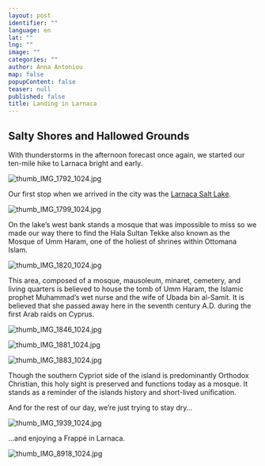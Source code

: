 ```yaml
---
layout: post
identifier: ""
language: en
lat: ""
lng: ""
image: ""
categories: ""
author: Anna Antoniou
map: false
popupContent: false
teaser: null
published: false
title: Landing in Larnaca
---
```


## Salty Shores and Hallowed Grounds

With thunderstorms in the afternoon forecast once again, we started our ten-mile hike to Larnaca bright and early. 

![thumb_IMG_1792_1024.jpg]({{site.baseurl}}/media/thumb_IMG_1792_1024.jpg)

Our first stop when we arrived in the city was the [Larnaca Salt Lake](https://en.wikipedia.org/wiki/Larnaca_Salt_Lake).  

![thumb_IMG_1799_1024.jpg]({{site.baseurl}}/media/thumb_IMG_1799_1024.jpg)

On the lake’s west bank stands a mosque that was impossible to miss so we made our way there to find the Hala Sultan Tekke also known as the Mosque of Umm Haram, one of the holiest of shrines within Ottomana Islam. 

![thumb_IMG_1820_1024.jpg]({{site.baseurl}}/media/thumb_IMG_1820_1024.jpg)

This area, composed of a mosque, mausoleum, minaret, cemetery, and living quarters is believed to house the tomb of Umm Haram, the Islamic prophet Muhammad’s wet nurse and the wife of Ubada bin al-Samit. It is believed that she passed away here in the seventh century A.D. during the first Arab raids on Cyprus. 

![thumb_IMG_1846_1024.jpg]({{site.baseurl}}/media/thumb_IMG_1846_1024.jpg)

![thumb_IMG_1881_1024.jpg]({{site.baseurl}}/media/thumb_IMG_1881_1024.jpg)

![thumb_IMG_1883_1024.jpg]({{site.baseurl}}/media/thumb_IMG_1883_1024.jpg)

Though the southern Cypriot side of the island is predominantly Orthodox Christian, this holy sight is preserved and functions today as a mosque. It stands as a reminder of the islands history and short-lived unification. 

And for the rest of our day, we’re just trying to stay dry…

![thumb_IMG_1939_1024.jpg]({{site.baseurl}}/media/thumb_IMG_1939_1024.jpg)

...and enjoying a Frappé in Larnaca.

![thumb_IMG_8918_1024.jpg]({{site.baseurl}}/media/thumb_IMG_8918_1024.jpg)





